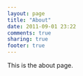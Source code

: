 ```yaml
---
layout: page
title: "About"
date: 2011-09-01 23:22
comments: true
sharing: true
footer: true
---
```

This is the about page.

